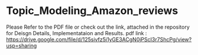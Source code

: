 # Topic_Modeling_Amazon_reviews
Please Refer to the PDF file or check out the link, attached in the repository for Deisgn Details, Implementataion and Results.
pdf link : https://drive.google.com/file/d/125sivfz5i1yGE3ACgN0jPScI3r7ShcPg/view?usp=sharing
